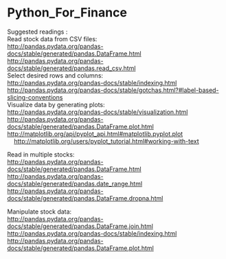# Python_For_Finance

Suggested readings : </br>
Read stock data from CSV files:</br>
    http://pandas.pydata.org/pandas-docs/stable/generated/pandas.DataFrame.html  </br>
    http://pandas.pydata.org/pandas-docs/stable/generated/pandas.read_csv.html   </br>
Select desired rows and columns:</br>
    http://pandas.pydata.org/pandas-docs/stable/indexing.html </br>
    http://pandas.pydata.org/pandas-docs/stable/gotchas.html?#label-based-slicing-conventions   </br>
Visualize data by generating plots:</br>
    http://pandas.pydata.org/pandas-docs/stable/visualization.html   </br>
    http://pandas.pydata.org/pandas-docs/stable/generated/pandas.DataFrame.plot.html  </br>
    http://matplotlib.org/api/pyplot_api.html#matplotlib.pyplot.plot  </br>
    
    http://matplotlib.org/users/pyplot_tutorial.html#working-with-text</br>
    
 Read in multiple stocks: </br>
        http://pandas.pydata.org/pandas-docs/stable/generated/pandas.DataFrame.html </br>
        http://pandas.pydata.org/pandas-docs/stable/generated/pandas.date_range.html  </br>
        http://pandas.pydata.org/pandas-docs/stable/generated/pandas.DataFrame.dropna.html </br>

Manipulate stock data: </br>
        http://pandas.pydata.org/pandas-docs/stable/generated/pandas.DataFrame.join.html </br>
        http://pandas.pydata.org/pandas-docs/stable/indexing.html </br>
        http://pandas.pydata.org/pandas-docs/stable/generated/pandas.DataFrame.plot.html </br>

